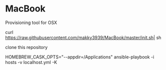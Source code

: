 # MacBook
Provisioning tool for OSX

curl https://raw.githubusercontent.com/makky3939/MacBook/master/init.sh| sh

clone this repository

HOMEBREW_CASK_OPTS="--appdir=/Applications" ansible-playbook -i hosts -v localhost.yml -K
 
